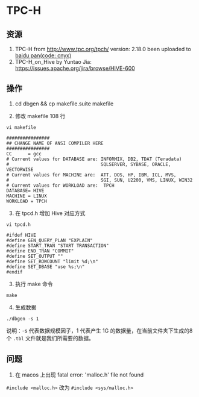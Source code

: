 # TPC-H

## 资源

1. TPC-H from http://www.tpc.org/tpch/ version: 2.18.0 been uploaded to [baidu pan(code: cnyx)](https://pan.baidu.com/s/1ydpAsj00zwt6qX31mtB_Cw)
2. TPC-H_on_Hive by Yuntao Jia: https://issues.apache.org/jira/browse/HIVE-600


## 操作

1. cd dbgen && cp makefile.suite makefile

2. 修改 makefile 108 行

`vi makefile`

```
################
## CHANGE NAME OF ANSI COMPILER HERE
################
CC      = gcc
# Current values for DATABASE are: INFORMIX, DB2, TDAT (Teradata)
#                                  SQLSERVER, SYBASE, ORACLE, VECTORWISE
# Current values for MACHINE are:  ATT, DOS, HP, IBM, ICL, MVS,
#                                  SGI, SUN, U2200, VMS, LINUX, WIN32
# Current values for WORKLOAD are:  TPCH
DATABASE= HIVE
MACHINE = LINUX
WORKLOAD = TPCH
```

3. 在 tpcd.h 增加 Hive 对应方式

`vi tpcd.h`

```
#ifdef HIVE
#define GEN_QUERY_PLAN "EXPLAIN"
#define START_TRAN "START TRANSACTION"
#define END_TRAN "COMMIT"
#define SET_OUTPUT ""
#define SET_ROWCOUNT "limit %d;\n"
#define SET_DBASE "use %s;\n"
#endif
```

3. 执行 make 命令

`make`

4. 生成数据

`./dbgen -s 1`

说明：-s 代表数据规模因子，1 代表产生 1G 的数据量，在当前文件夹下生成的8个 `.tbl` 文件就是我们所需要的数据。

## 问题

1. 在 macos 上出现 fatal error: 'malloc.h' file not found

`#include <malloc.h>` 改为 `#include <sys/malloc.h>`

